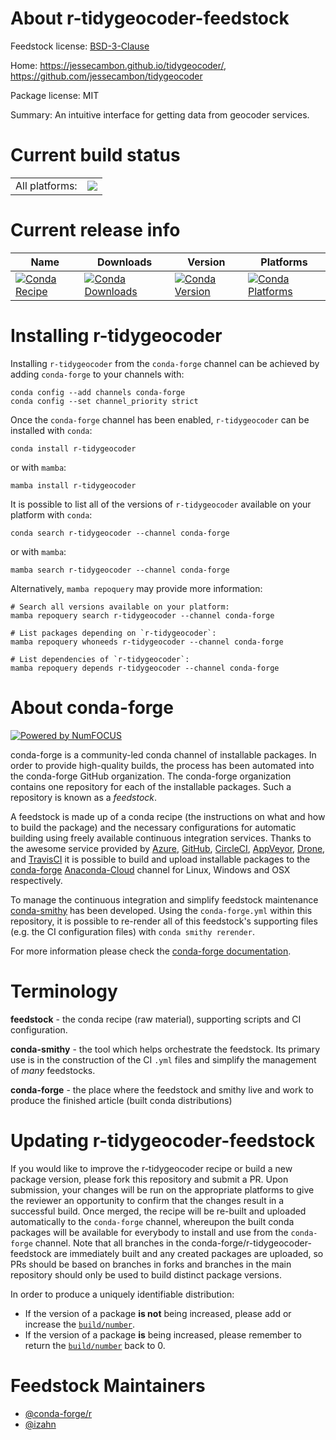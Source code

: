 About r-tidygeocoder-feedstock
==============================

Feedstock license: [BSD-3-Clause](https://github.com/conda-forge/r-tidygeocoder-feedstock/blob/main/LICENSE.txt)

Home: https://jessecambon.github.io/tidygeocoder/, https://github.com/jessecambon/tidygeocoder

Package license: MIT

Summary: An intuitive interface for getting data from geocoder services.

Current build status
====================


<table><tr><td>All platforms:</td>
    <td>
      <a href="https://dev.azure.com/conda-forge/feedstock-builds/_build/latest?definitionId=12825&branchName=main">
        <img src="https://dev.azure.com/conda-forge/feedstock-builds/_apis/build/status/r-tidygeocoder-feedstock?branchName=main">
      </a>
    </td>
  </tr>
</table>

Current release info
====================

| Name | Downloads | Version | Platforms |
| --- | --- | --- | --- |
| [![Conda Recipe](https://img.shields.io/badge/recipe-r--tidygeocoder-green.svg)](https://anaconda.org/conda-forge/r-tidygeocoder) | [![Conda Downloads](https://img.shields.io/conda/dn/conda-forge/r-tidygeocoder.svg)](https://anaconda.org/conda-forge/r-tidygeocoder) | [![Conda Version](https://img.shields.io/conda/vn/conda-forge/r-tidygeocoder.svg)](https://anaconda.org/conda-forge/r-tidygeocoder) | [![Conda Platforms](https://img.shields.io/conda/pn/conda-forge/r-tidygeocoder.svg)](https://anaconda.org/conda-forge/r-tidygeocoder) |

Installing r-tidygeocoder
=========================

Installing `r-tidygeocoder` from the `conda-forge` channel can be achieved by adding `conda-forge` to your channels with:

```
conda config --add channels conda-forge
conda config --set channel_priority strict
```

Once the `conda-forge` channel has been enabled, `r-tidygeocoder` can be installed with `conda`:

```
conda install r-tidygeocoder
```

or with `mamba`:

```
mamba install r-tidygeocoder
```

It is possible to list all of the versions of `r-tidygeocoder` available on your platform with `conda`:

```
conda search r-tidygeocoder --channel conda-forge
```

or with `mamba`:

```
mamba search r-tidygeocoder --channel conda-forge
```

Alternatively, `mamba repoquery` may provide more information:

```
# Search all versions available on your platform:
mamba repoquery search r-tidygeocoder --channel conda-forge

# List packages depending on `r-tidygeocoder`:
mamba repoquery whoneeds r-tidygeocoder --channel conda-forge

# List dependencies of `r-tidygeocoder`:
mamba repoquery depends r-tidygeocoder --channel conda-forge
```


About conda-forge
=================

[![Powered by
NumFOCUS](https://img.shields.io/badge/powered%20by-NumFOCUS-orange.svg?style=flat&colorA=E1523D&colorB=007D8A)](https://numfocus.org)

conda-forge is a community-led conda channel of installable packages.
In order to provide high-quality builds, the process has been automated into the
conda-forge GitHub organization. The conda-forge organization contains one repository
for each of the installable packages. Such a repository is known as a *feedstock*.

A feedstock is made up of a conda recipe (the instructions on what and how to build
the package) and the necessary configurations for automatic building using freely
available continuous integration services. Thanks to the awesome service provided by
[Azure](https://azure.microsoft.com/en-us/services/devops/), [GitHub](https://github.com/),
[CircleCI](https://circleci.com/), [AppVeyor](https://www.appveyor.com/),
[Drone](https://cloud.drone.io/welcome), and [TravisCI](https://travis-ci.com/)
it is possible to build and upload installable packages to the
[conda-forge](https://anaconda.org/conda-forge) [Anaconda-Cloud](https://anaconda.org/)
channel for Linux, Windows and OSX respectively.

To manage the continuous integration and simplify feedstock maintenance
[conda-smithy](https://github.com/conda-forge/conda-smithy) has been developed.
Using the ``conda-forge.yml`` within this repository, it is possible to re-render all of
this feedstock's supporting files (e.g. the CI configuration files) with ``conda smithy rerender``.

For more information please check the [conda-forge documentation](https://conda-forge.org/docs/).

Terminology
===========

**feedstock** - the conda recipe (raw material), supporting scripts and CI configuration.

**conda-smithy** - the tool which helps orchestrate the feedstock.
                   Its primary use is in the construction of the CI ``.yml`` files
                   and simplify the management of *many* feedstocks.

**conda-forge** - the place where the feedstock and smithy live and work to
                  produce the finished article (built conda distributions)


Updating r-tidygeocoder-feedstock
=================================

If you would like to improve the r-tidygeocoder recipe or build a new
package version, please fork this repository and submit a PR. Upon submission,
your changes will be run on the appropriate platforms to give the reviewer an
opportunity to confirm that the changes result in a successful build. Once
merged, the recipe will be re-built and uploaded automatically to the
`conda-forge` channel, whereupon the built conda packages will be available for
everybody to install and use from the `conda-forge` channel.
Note that all branches in the conda-forge/r-tidygeocoder-feedstock are
immediately built and any created packages are uploaded, so PRs should be based
on branches in forks and branches in the main repository should only be used to
build distinct package versions.

In order to produce a uniquely identifiable distribution:
 * If the version of a package **is not** being increased, please add or increase
   the [``build/number``](https://docs.conda.io/projects/conda-build/en/latest/resources/define-metadata.html#build-number-and-string).
 * If the version of a package **is** being increased, please remember to return
   the [``build/number``](https://docs.conda.io/projects/conda-build/en/latest/resources/define-metadata.html#build-number-and-string)
   back to 0.

Feedstock Maintainers
=====================

* [@conda-forge/r](https://github.com/conda-forge/r/)
* [@izahn](https://github.com/izahn/)

